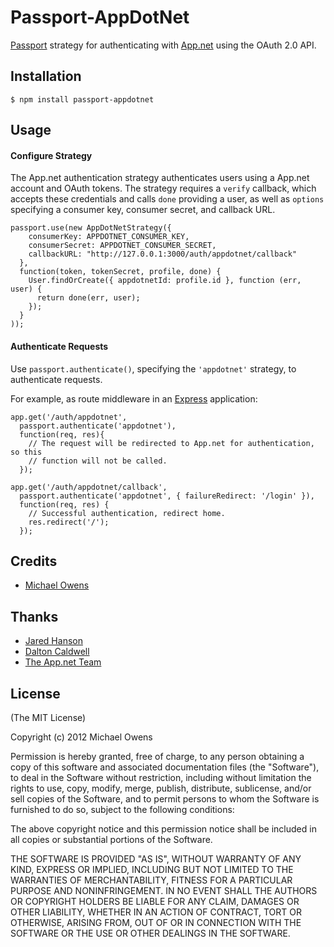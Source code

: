 # Passport-AppDotNet

[Passport](https://github.com/jaredhanson/passport) strategy for authenticating
with [App.net](https://alpha.app.net) using the OAuth 2.0 API.

## Installation

    $ npm install passport-appdotnet

## Usage

#### Configure Strategy

The App.net authentication strategy authenticates users using a App.net account and
OAuth tokens.  The strategy requires a `verify` callback, which accepts these
credentials and calls `done` providing a user, as well as `options` specifying a
consumer key, consumer secret, and callback URL.

    passport.use(new AppDotNetStrategy({
        consumerKey: APPDOTNET_CONSUMER_KEY,
        consumerSecret: APPDOTNET_CONSUMER_SECRET,
        callbackURL: "http://127.0.0.1:3000/auth/appdotnet/callback"
      },
      function(token, tokenSecret, profile, done) {
        User.findOrCreate({ appdotnetId: profile.id }, function (err, user) {
          return done(err, user);
        });
      }
    ));

#### Authenticate Requests

Use `passport.authenticate()`, specifying the `'appdotnet'` strategy, to
authenticate requests.

For example, as route middleware in an [Express](http://expressjs.com/)
application:

    app.get('/auth/appdotnet',
      passport.authenticate('appdotnet'),
      function(req, res){
        // The request will be redirected to App.net for authentication, so this
        // function will not be called.
      });
    
    app.get('/auth/appdotnet/callback', 
      passport.authenticate('appdotnet', { failureRedirect: '/login' }),
      function(req, res) {
        // Successful authentication, redirect home.
        res.redirect('/');
      });

## Credits
  - [Michael Owens](https://github.com/mowens)
  
## Thanks
  - [Jared Hanson](https://github.com/jaredhanson)
  - [Dalton Caldwell](https://github.com/daltonc)
  - [The App.net Team](https://github.com/appdotnet)
  
## License

(The MIT License)

Copyright (c) 2012 Michael Owens

Permission is hereby granted, free of charge, to any person obtaining a copy of this software and associated documentation files (the "Software"), to deal in the Software without restriction, including without limitation the rights to use, copy, modify, merge, publish, distribute, sublicense, and/or sell copies of the Software, and to permit persons to whom the Software is furnished to do so, subject to the following conditions:

The above copyright notice and this permission notice shall be included in all copies or substantial portions of the Software.

THE SOFTWARE IS PROVIDED "AS IS", WITHOUT WARRANTY OF ANY KIND, EXPRESS OR IMPLIED, INCLUDING BUT NOT LIMITED TO THE WARRANTIES OF MERCHANTABILITY, FITNESS FOR A PARTICULAR PURPOSE AND NONINFRINGEMENT. IN NO EVENT SHALL THE AUTHORS OR COPYRIGHT HOLDERS BE LIABLE FOR ANY CLAIM, DAMAGES OR OTHER LIABILITY, WHETHER IN AN ACTION OF CONTRACT, TORT OR OTHERWISE, ARISING FROM, OUT OF OR IN CONNECTION WITH THE SOFTWARE OR THE USE OR OTHER DEALINGS IN THE SOFTWARE.